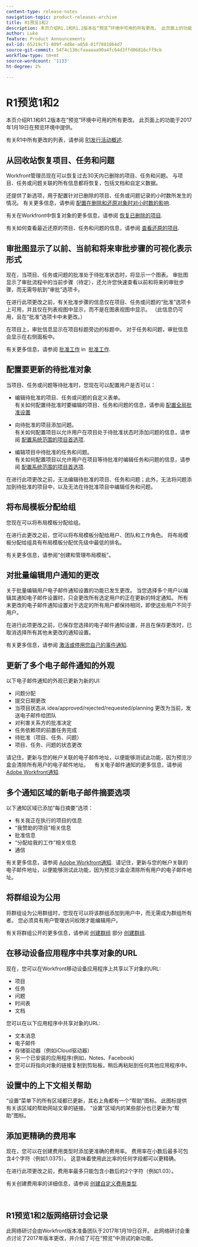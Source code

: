 ```yaml
---
content-type: release-notes
navigation-topic: product-releases-archive
title: R1预览1和2
description: 本页介绍R1.1和R1.2版本在“预览”环境中可用的所有更改。 此页面上的功能于2017年1月19日在预览环境中提供。
author: Luke
feature: Product Announcements
exl-id: 65219cf1-809f-4d8e-a858-01f7881064d7
source-git-commit: 54f4c136cfaaaaaa90a4fc64d3ffd06816cff9cb
workflow-type: tm+mt
source-wordcount: '1133'
ht-degree: 2%

---
```


# R1预览1和2

本页介绍R1.1和R1.2版本在“预览”环境中可用的所有更改。 此页面上的功能于2017年1月19日在预览环境中提供。

有关R1中所有更改的列表，请参阅 [R1发行活动概述](../../../../product-announcements/product-releases/quarterly-release-archive/r1-release-activity/r1-release-activity-overview.md). 

## 从回收站恢复项目、任务和问题 

Workfront管理员现在可以恢复过去30天内已删除的项目、任务和问题。 与项目、任务或问题关联的所有信息都将恢复，包括文档和自定义数据。

还提供了新选项，用于配置针对已删除的项目、任务或问题记录的小时数所发生的情况。 有关更多信息，请参阅 [配置在删除和还原对象时对小时数的影响](../../../../administration-and-setup/manage-workfront/manage-deleted-items/configure-how-hours-affected-when-obj-deleted-restored.md).

有关在Workfront中恢复对象的更多信息，请参阅 [恢复已删除的项目](../../../../administration-and-setup/manage-workfront/manage-deleted-items/restore-deleted-items.md).

有关如何查看最近还原的项目、任务和问题的信息，请参阅 [查看还原的项目](../../../../administration-and-setup/manage-workfront/manage-deleted-items/view-restored-items.md).

## 审批图显示了以前、当前和将来审批步骤的可视化表示形式

现在，当项目、任务或问题的批准处于待批准状态时，将显示一个图表。 审批图显示了审批流程中的当前步骤（待定），还允许您快速查看以前和将来的审批步骤，而无需导航到“审批”选项卡。

在进行此项更改之前，有关批准步骤的信息仅在项目、任务或问题的“批准”选项卡上可用，并且仅在列表视图中显示，而不是在图表视图中显示。 （此信息仍可用，且在“批准”选项卡中未更改。）

在项目上，审批信息显示在项目标题旁边的标题中。 对于任务和问题，审批信息会显示在右侧面板中。

有关更多信息，请参阅 [批准工作](../../../../review-and-approve-work/manage-approvals/approving-work.md) in  [批准工作](../../../../review-and-approve-work/manage-approvals/approving-work.md).

## 配置要更新的待批准对象

当项目、任务或问题等待批准时，您现在可以配置用户是否可以：

* 编辑待批准的项目、任务或问题的自定义表单。\
   有关如何配置待批准时要编辑的项目、任务和问题的信息，请参阅 [配置全局批准设置](../../../../administration-and-setup/customize-workfront/configure-approval-milestone-processes/establish-approval-settings.md)

* 向待批准的项目添加问题。\
   有关如何配置项目以允许用户在项目处于待批准状态时添加问题的信息，请参阅 [配置系统范围的项目首选项](../../../../administration-and-setup/set-up-workfront/configure-system-defaults/set-project-preferences.md).

* 编辑项目中待批准的任务和问题。\
   有关如何配置项目以允许用户在项目等待批准时编辑任务和问题的信息，请参阅 [配置系统范围的项目首选项](../../../../administration-and-setup/set-up-workfront/configure-system-defaults/set-project-preferences.md).

在进行此项更改之前，无法编辑待批准的项目、任务和问题；此外，无法将问题添加到待批准的项目中，以及无法在待批准项目中编辑任务和问题。

## 将布局模板分配给组

您现在可以将布局模板分配给组。

在进行此更改之前，您可以将布局模板分配给用户、团队和工作角色。 将布局模板分配给组具有布局模板分配优先级中最低的排名。 

有关更多信息，请参阅“创建和管理布局模板”。

## 对批量编辑用户通知的更改

关于批量编辑用户电子邮件通知设置的功能已发生更改。 当您选择多个用户以编辑其通知电子邮件设置时，只会更改所有选定用户的正在更新的特定通知。 所有未更改的电子邮件通知设置对于选定的所有用户都保持相同，即使这些用户不同于用户。 

在进行此项更改之前，已保存您选择的电子邮件通知设置，并且在保存更改时，已取消选择所有其他未更改的通知设置。 

有关更多信息，请参阅 [激活或停用您自己的事件通知](../../../../workfront-basics/using-notifications/activate-or-deactivate-your-own-event-notifications.md).

## 更新了多个电子邮件通知的外观

以下电子邮件通知的外观已更新为新的UI:

* 问题分配
* 提交日期更改
* 当项目状态从 idea/approved/rejected/requested/planning 更改为当前，发送电子邮件给团队
* 对利害关系方的批准决定
* 任务依赖项的前置任务完成
* 待批准（项目、任务、问题）
* 项目、任务、问题的状态更改

请记住，更新与您的帐户关联的电子邮件地址，以便能够测试此功能，因为预览沙盒会清除所有用户的电子邮件地址。    有关电子邮件通知的更多信息，请参阅 [Adobe Workfront通知](../../../../workfront-basics/using-notifications/wf-notifications.md).  

## 多个通知区域的新电子邮件摘要选项

以下通知区域已添加“每日摘要”选项：

* 有关我正在执行的项目的信息
* “我赞助的项目”相关信息
* 批准信息
* “分配给我的工作”相关信息
* 通信

有关更多信息，请参阅 [Adobe Workfront通知](../../../../workfront-basics/using-notifications/wf-notifications.md).  请记住，更新与您的帐户关联的电子邮件地址，以便能够测试此功能，因为预览沙盒会清除所有用户的电子邮件地址。 

## 将群组设为公用

将群组设为公用群组时，您现在可以将该群组添加到用户中，而无需成为群组所有者。 您必须具有用户管理访问权限才能编辑用户。

有关将群组公开的更多信息，请参阅 [创建群组](../../../../administration-and-setup/manage-groups/create-and-manage-groups/create-a-group.md#making-a-group-public) 部分 [创建群组](../../../../administration-and-setup/manage-groups/create-and-manage-groups/create-a-group.md).

## 在移动设备应用程序中共享对象的URL 

现在，您可以在Workfront移动设备应用程序上共享以下对象的URL:

* 项目
* 任务
* 问题
* 时间表
* 文档

您可以在以下应用程序中共享对象的URL:

* 文本消息
* 电子邮件
* 存储驱动器（例如iCloud驱动器）
* 另一个已安装的应用程序(例如，Notes、Facebook)
* 您可以将指向对象的链接复制到剪贴板，稍后再粘贴到任何其他应用程序中。 

## 设置中的上下文相关帮助

“设置”菜单下的所有区域都已更新，其右上角都有一个“帮助”图标。 此图标提供有关该区域的帮助网站文章的链接。 “设置”区域内的某些部分也已更新为“帮助”图标。 

## 添加更精确的费用率

现在，您可以在创建费用类型时添加更准确的费用率。 费用率在小数后最多可包含4个字符（例如1.0375）。 这意味着使用此比率的任何字段都可以更精确。

在进行此项更改之前，费用率最多只能包含小数后的2个字符（例如1.03）。

有关创建费用率的详细信息，请参阅 [创建自定义费用类型](../../../../administration-and-setup/set-up-workfront/configure-system-defaults/create-custom-expense-types.md).

<!--
<h2 data-mc-conditions="QuicksilverOrClassic.Draft mode">Updated Look and Improved Performance in the Tasks&nbsp;List (by request only)</h2>
-->

<!--
<MadCap:conditionalText data-mc-conditions="QuicksilverOrClassic.Draft mode">
This feature focuses primarily on improving the performance of large lists of tasks. The interface of tasks lists has been updated, but delivers the same functionality as the existing tasks list. You can have access to the new tasks list only if you request it. For more information about how to request access to the new tasks list, see Testing Tasks Lists (Beta).
</MadCap:conditionalText>
-->

 

## R1预览1和2版网络研讨会记录

此网络研讨会由Workfront版本准备团队于2017年1月19日召开。 此网络研讨会重点讨论了2017年版本更改，并介绍了可在“预览”中测试的新功能。
